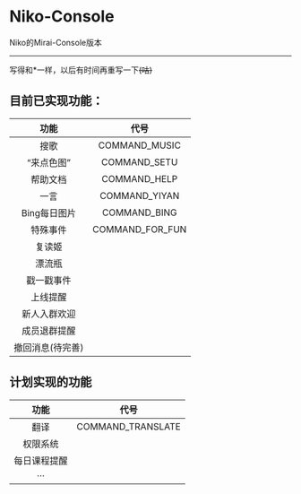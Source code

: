 # Niko-Console
Niko的Mirai-Console版本

---

写得和*一样，以后有时间再重写一下~~(咕)~~

## 目前已实现功能：
|功能|代号|  
|:-:|:-:|
搜歌|COMMAND_MUSIC
“来点色图”|COMMAND_SETU
帮助文档|COMMAND_HELP
一言|COMMAND_YIYAN
Bing每日图片|COMMAND_BING
特殊事件|COMMAND_FOR_FUN
复读姬|
漂流瓶|
戳一戳事件|
上线提醒|
新人入群欢迎|
成员退群提醒|
撤回消息(待完善)|



## 计划实现的功能
|功能|代号|   
|:-:|:-:| 
翻译|COMMAND_TRANSLATE  
权限系统|   
每日课程提醒|   
···|   

[comment]: <> (## 日志)

[comment]: <> (### 0813 )

[comment]: <> (搞了个服务器，成功在上面部署Niko  )

[comment]: <> (### 0731)

[comment]: <> (- 新增`撤回`功能)

[comment]: <> (- 完善`复读姬`功能)

[comment]: <> (### 0730)

[comment]: <> (- 新增`漂流瓶`功能)

[comment]: <> (- 重构`戳一戳事件`代码)

[comment]: <> (### 0729)

[comment]: <> (~~咕咕~~  )

[comment]: <> (### 0728)

[comment]: <> (- 新增`网易云搜歌`功能)

[comment]: <> (- 修正戳一戳计数逻辑)

[comment]: <> (### 0727)

[comment]: <> (- 新增`Bing每日一图`功能)

[comment]: <> (### 0726)

[comment]: <> (- 新增`一言`功能  )

[comment]: <> (- 新增成员退群提醒  )

[comment]: <> (- 优化`复读姬`功能)

[comment]: <> (### 0725)

[comment]: <> (- 优化`戳一戳事件`功能  )

[comment]: <> (- 新增`复读姬`功能  )

[comment]: <> (~~手贱把写好的代码删了，又花了一下午重写了一遍~~  )

[comment]: <> (### 0724)

[comment]: <> (- 初步实现`来点色图`功能  )

[comment]: <> (### 06██)

[comment]: <> (- Niko诞生  )